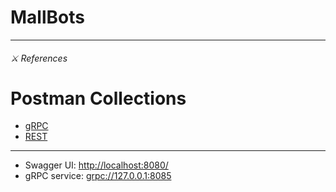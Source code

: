 # MallBots

<hr>

###### ⚔️ References

# Postman Collections

- [gRPC](https://gold-shuttle-395606.postman.co/workspace/My-Workspace~e9564e49-df76-48b9-8f40-1c74ee320241/collection/687cdfafaff3c5780e7dbdd7?action=share&creator=10413281&active-environment=10413281-37d0952d-6a07-443b-a8f3-83805f295a77)
- [REST](https://gold-shuttle-395606.postman.co/workspace/My-Workspace~e9564e49-df76-48b9-8f40-1c74ee320241/collection/10413281-2748aa7f-effe-4b38-8fd4-a68d044657c0?action=share&source=copy-link&creator=10413281)

<hr>

- Swagger UI: [http://localhost:8080/](http://localhost:8080/)
- gRPC service: [grpc://127.0.0.1:8085](grpc://127.0.0.1:8085)
